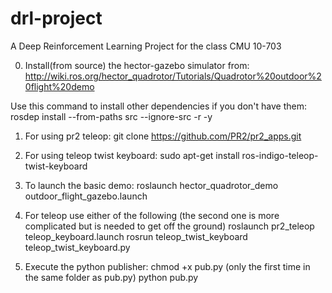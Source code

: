 # drl-project
A Deep Reinforcement Learning Project for the class CMU 10-703

0. Install(from source) the hector-gazebo simulator from:
http://wiki.ros.org/hector_quadrotor/Tutorials/Quadrotor%20outdoor%20flight%20demo

Use this command to install other dependencies if you don't have them:
rosdep install --from-paths src --ignore-src -r -y

1. For using pr2 teleop:
git clone https://github.com/PR2/pr2_apps.git

2. For using teleop twist keyboard:
sudo apt-get install ros-indigo-teleop-twist-keyboard

3. To launch the basic demo:
roslaunch hector_quadrotor_demo outdoor_flight_gazebo.launch

4. For teleop use either of the following (the second one is more complicated but is needed to get off the ground)
roslaunch pr2_teleop teleop_keyboard.launch
rosrun teleop_twist_keyboard teleop_twist_keyboard.py

5. Execute the python publisher:
chmod +x pub.py (only the first time in the same folder as pub.py)
python pub.py
